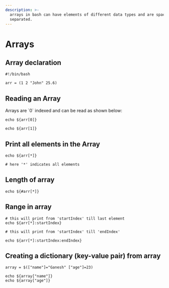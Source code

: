 ```yaml
---
description: >-
  arrays in bash can have elements of different data types and are space
  separated.
---
```


# Arrays

## Array declaration

```
#!/bin/bash

arr = (1 2 "John" 25.6)
```

## Reading an Array

Arrays are \`0\` indexed and can be read as shown below:

```
echo ${arr[0]}

echo ${arr[1]}
```

## Print all elements in the Array

```
echo ${arr[*]} 

# here '*' indicates all elements
```

## Length of array

```
echo ${#arr[*]}
```

## Range in array

```
# this will print from 'startIndex' till last element
echo ${arr[*]:startIndex} 

# this will print from 'startIndex' till 'endIndex'

echo ${arr[*]:startIndex:endIndex}
```

## Creating a dictionary (key-value pair) from array

```
array = $(["name"]="Ganesh" ["age"]=23)

echo ${array["name"]}
echo ${array["age"]}
```
